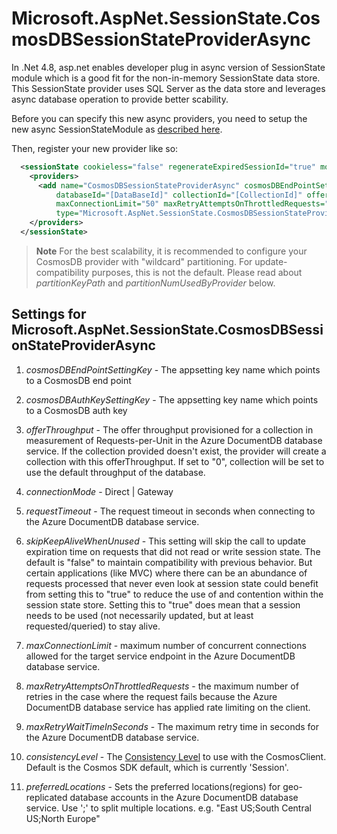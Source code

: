 # Microsoft.AspNet.SessionState.CosmosDBSessionStateProviderAsync
In .Net 4.8, asp.net enables developer plug in async version of SessionState module which is a good fit for the non-in-memory SessionState data store. This SessionState provider uses SQL Server as the data store and leverages async database operation to provide better scability.

Before you can specify this new async providers, you need to setup the new async SessionStateModule as [described here](https://github.com/aspnet/AspNetSessionState/blob/main/docs/SessionStateModule.md).

Then, register your new provider like so:
```xml
  <sessionState cookieless="false" regenerateExpiredSessionId="true" mode="Custom" customProvider="CosmosDBSessionStateProviderAsync">
    <providers>
      <add name="CosmosDBSessionStateProviderAsync" cosmosDBEndPointSettingKey="cosmosDBEndPointSetting" cosmosDBAuthKeySettingKey="cosmosDBAuthKeySetting"
          databaseId="[DataBaseId]" collectionId="[CollectionId]" offerThroughput="5000" connectionMode="Direct" requestTimeout="5" skipKeepAliveWhenUnused="false"
          maxConnectionLimit="50" maxRetryAttemptsOnThrottledRequests="10" maxRetryWaitTimeInSeconds="10" consistencyLevel="Session" preferredLocations=""
          type="Microsoft.AspNet.SessionState.CosmosDBSessionStateProviderAsync, Microsoft.AspNet.SessionState.CosmosDBSessionStateProviderAsync, Version=2.0.0.0, Culture=neutral, PublicKeyToken=31bf3856ad364e35"/>
    </providers>
  </sessionState>
```
> **Note**
> For the best scalability, it is recommended to configure your CosmosDB provider with "wildcard" partitioning. For update-compatibility purposes, this is not the default. Please read about *partitionKeyPath* and *partitionNumUsedByProvider* below.

## Settings for Microsoft.AspNet.SessionState.CosmosDBSessionStateProviderAsync
1. *cosmosDBEndPointSettingKey* - The appsetting key name which points to a CosmosDB end point

2. *cosmosDBAuthKeySettingKey* - The appsetting key name which points to a CosmosDB auth key

3. *offerThroughput* - The offer throughput provisioned for a collection in measurement of Requests-per-Unit in the Azure DocumentDB database service. If the collection provided doesn't exist, the provider will create a collection with this offerThroughput. If set to "0", collection will be set to use the default throughput of the database.

4. *connectionMode* - Direct | Gateway

5. *requestTimeout* - The request timeout in seconds when connecting to the Azure DocumentDB database service.

6. *skipKeepAliveWhenUnused* - This setting will skip the call to update expiration time on requests that did not read or write session state. The default is "false" to maintain compatibility with previous behavior. But certain applications (like MVC) where there can be an abundance of requests processed that never even look at session state could benefit from setting this to "true" to reduce the use of and contention within the session state store. Setting this to "true" does mean that a session needs to be used (not necessarily updated, but at least requested/queried) to stay alive.

7. *maxConnectionLimit* - maximum number of concurrent connections allowed for the target service endpoint in the Azure DocumentDB database service.

8. *maxRetryAttemptsOnThrottledRequests* - the maximum number of retries in the case where the request fails because the Azure DocumentDB database service has applied rate limiting on the client.

9. *maxRetryWaitTimeInSeconds* - The maximum retry time in seconds for the Azure DocumentDB database service.

10. *consistencyLevel* - The [Consistency Level](https://learn.microsoft.com/en-us/azure/cosmos-db/consistency-levels) to use with the CosmosClient. Default is the Cosmos SDK default, which is currently 'Session'.

11. *preferredLocations* - Sets the preferred locations(regions) for geo-replicated database accounts in the Azure DocumentDB database service. Use ';' to split multiple locations. e.g. "East US;South Central US;North Europe"
